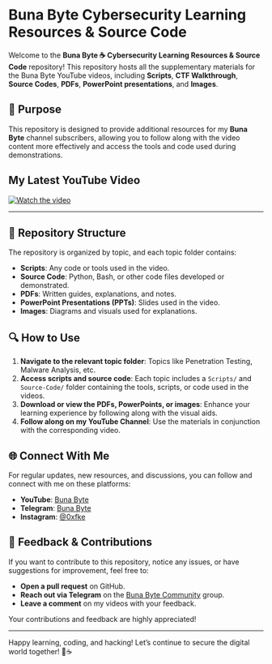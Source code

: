 # Buna Byte Cybersecurity Learning Resources & Source Code

Welcome to the **Buna Byte ☕️ Cybersecurity Learning Resources & Source Code** repository! This repository hosts all the supplementary materials for the Buna Byte YouTube videos, including **Scripts**, **CTF Walkthrough**, **Source Codes**, **PDFs**, **PowerPoint presentations**, and **Images**.


## 🎯 Purpose

This repository is designed to provide additional resources for my **Buna Byte** channel subscribers, allowing you to follow along with the video content more effectively and access the tools and code used during demonstrations.

## My Latest YouTube Video

[![Watch the video](https://i.ytimg.com/vi/vr5ePoAKJRA/maxresdefault.jpg)](https://youtu.be/vr5ePoAKJRA?si=m6YowCCKSR9u354G)

---
## 📂 Repository Structure

The repository is organized by topic, and each topic folder contains:

- **Scripts**: Any code or tools used in the video.
- **Source Code**: Python, Bash, or other code files developed or demonstrated.
- **PDFs**: Written guides, explanations, and notes.
- **PowerPoint Presentations (PPTs)**: Slides used in the video.
- **Images**: Diagrams and visuals used for explanations.



## 🔍 How to Use

1. **Navigate to the relevant topic folder**: Topics like Penetration Testing, Malware Analysis, etc.
2. **Access scripts and source code**: Each topic includes a `Scripts/` and `Source-Code/` folder containing the tools, scripts, or code used in the videos.
3. **Download or view the PDFs, PowerPoints, or images**: Enhance your learning experience by following along with the visual aids.
4. **Follow along on my YouTube Channel**: Use the materials in conjunction with the corresponding video.


## 🌐 Connect With Me

For regular updates, new resources, and discussions, you can follow and connect with me on these platforms:
- **YouTube**: [Buna Byte](https://www.youtube.com/@bunabyte?sub_confirmation=1)
- **Telegram**: [Buna Byte](https://t.me/bunabytecs)
- **Instagram**: [@0xfke](https://instagram.com/0xfke)

## 📧 Feedback & Contributions

If you want to contribute to this repository, notice any issues, or have suggestions for improvement, feel free to:
- **Open a pull request** on GitHub.
- **Reach out via Telegram** on the [Buna Byte Community](https://t.me/buna_byte) group.
- **Leave a comment** on my videos with your feedback.

Your contributions and feedback are highly appreciated!

---

Happy learning, coding, and hacking! Let’s continue to secure the digital world together! 🔐☕
